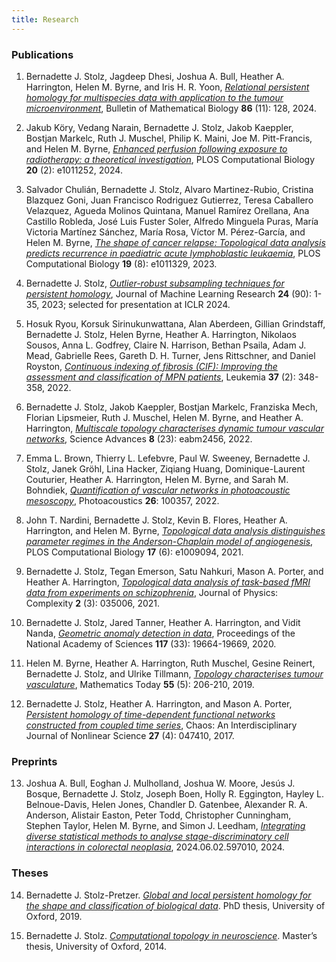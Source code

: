 ```yaml
---
title: Research
---
```


### Publications

1. Bernadette J. Stolz, Jagdeep Dhesi, Joshua A. Bull, Heather A. Harrington, Helen M. Byrne, and Iris H. R. Yoon, [*Relational persistent homology for multispecies data with application to the tumour microenvironment*](https://link.springer.com/article/10.1007/s11538-024-01353-6), Bulletin of Mathematical Biology **86** (11): 128, 2024.

2. Jakub Köry, Vedang Narain, Bernadette J. Stolz, Jakob Kaeppler, Bostjan Markelc, Ruth J. Muschel, Philip K. Maini, Joe M. Pitt-Francis, and Helen M. Byrne, [*Enhanced perfusion following exposure to radiotherapy: a theoretical investigation*](https://journals.plos.org/ploscompbiol/article?id=10.1371/journal.pcbi.1011252), PLOS Computational Biology **20** (2): e1011252, 2024.

3. Salvador Chulián, Bernadette J. Stolz, Alvaro Martinez-Rubio, Cristina Blazquez Goni, Juan Francisco Rodriguez Gutierrez, Teresa Caballero Velazquez, Agueda Molinos Quintana, Manuel Ramírez Orellana, Ana Castillo Robleda, José Luis Fuster Soler, Alfredo Minguela Puras, María Victoria Martínez Sánchez, María Rosa, Víctor M. Pérez-García, and Helen M. Byrne, [*The shape of cancer relapse: Topological data analysis predicts recurrence in paediatric acute lymphoblastic leukaemia*](https://journals.plos.org/ploscompbiol/article?id=10.1371/journal.pcbi.1011329), PLOS Computational Biology **19** (8): e1011329, 2023.

4. Bernadette J. Stolz, [*Outlier-robust subsampling techniques for persistent homology*](https://www.jmlr.org/papers/volume24/21-1526/21-1526.pdf), Journal of Machine Learning Research **24** (90): 1-35, 2023; selected for presentation at ICLR 2024.

5. Hosuk Ryou, Korsuk Sirinukunwattana, Alan Aberdeen, Gillian Grindstaff, Bernadette J. Stolz, Helen Byrne, Heather A. Harrington, Nikolaos Sousos, Anna L. Godfrey, Claire N. Harrison, Bethan Psaila, Adam J. Mead, Gabrielle Rees, Gareth D. H. Turner, Jens Rittschner, and Daniel Royston, [*Continuous indexing of fibrosis (CIF): Improving the assessment and classification of MPN patients*](https://www.nature.com/articles/s41375-022-01773-0), Leukemia **37** (2): 348-358, 2022.

6. Bernadette J. Stolz, Jakob Kaeppler, Bostjan Markelc, Franziska Mech, Florian Lipsmeier, Ruth J. Muschel, Helen M. Byrne, and Heather A. Harrington, [*Multiscale topology characterises dynamic tumour vascular networks*](https://www.science.org/doi/epdf/10.1126/sciadv.abm2456), Science Advances **8** (23): eabm2456, 2022.

7. Emma L. Brown, Thierry L. Lefebvre, Paul W. Sweeney, Bernadette J. Stolz, Janek Gröhl, Lina Hacker, Ziqiang Huang, Dominique-Laurent Couturier, Heather A. Harrington, Helen M. Byrne, and Sarah M. Bohndiek, [*Quantification of vascular networks in photoacoustic mesoscopy*](https://pdf.sciencedirectassets.com/286328/1-s2.0-S2213597922X00025/1-s2.0-S221359792200026X/main.pdf?X-Amz-Security-Token=IQoJb3JpZ2luX2VjEEkaCXVzLWVhc3QtMSJGMEQCIGCzi376oJudM6grM71YH5uWsHHCDqmwVIlhh30BdWrOAiANf2NudJ0KEg5z49xp7dGMBYRQs7YzAquj8UNueRjI6iq8BQiS%2F%2F%2F%2F%2F%2F%2F%2F%2F%2F8BEAUaDDA1OTAwMzU0Njg2NSIMlfBfBPKssUbMqeLnKpAFYxBu4Nudj9%2BQ%2FATT2NOAGdWBiRIhR%2BCN%2FC1U20l5sy5FA%2BkSy%2FybT6RfQsAAdKWzenncffhp9uwAIFzB9vNm9oz2vEs49%2FcpFL9ffIOnfsjZeMXvfLyHobi6Z6CFjHfxfTR5BMCmvorFM64AU4xYJzc45l07eNuG9TjenqMsJyGZ%2BmFzofyHUioI7bePCuAIBdNTut5hGFHAGbCtkLbOs4fi4%2BnDxA8Xnbkw4jZ%2Fu5gNl4pyWZJ7VNMWTXW1c%2BUpMzQu8oBHIssg9zE0eeEthPx3hXHeEK6aMH1YqTwzYEislMfG4kmEiOjTaooN%2BqnMmoyE2t26xCeHmqHYhBTmvBtpc%2B2YXo1fpchUScLDoVxFXa97h6XX8mW3VtlpnuvjLD01iPZCy6trB6Qipmup3tfkCUboF5RYDKbGBmFtPuFAw58bRS0W2eab5TQ2%2FI1zgaZlXiRpKusSXXj1N%2B0q%2BTIlAVRAHSiBpq0oDjyxIFEcP0%2BfCIQryGRvYwZj%2BoU1zHUVR1b%2Bu2wPh3BNtkPezzu9escqUThVPjazS3JVKoPI0UhTVOt%2BavQrl%2FDfrInWqLeZZwwBSlBFLnv9NfNBEjLMmols45gbnYCqd9tmLCdtKYlpxfdiemnTkiTFjolHHDZr%2FDvfREYm3%2Fo1BGa62D4cgi0vpWRAFKbsbo%2BewnXF93bhSUtNcWG1cPdAkNt0aXPrboy3WtSWFIMJoeTVso4m6Hym7NbM7I2qIMj8yC11gL%2BE49CduVI11bpUs7X3WntACJVFpH4V9sr7F%2BUBNk51KHiJE1GhVK3N1vCy3Nr%2FmK%2FupwJpOhZ5DyqzhVrHGW9uZ8I13V0YrDRcvGllgvX9XGgpdccsQKAalQnPgnkw%2F8fwtwY6sgHaonaQQsbt5fI9MeT6LkP4TALZjx5dlouGGV1OPkDTmNUJbExPzhMaKr4d33URJ%2BnzbO%2BIvw%2FLlH5jbtwFuCqQDQZsHJMRrgBLOpYVCoyH%2FuEE0T8miiD4UpsKRRWXntzzOqpYodk0BNpraiOtm1ASibLkADyh71LJWoRFjiPTd6TAVNablgI505aVne2o3BLvtvo3RmKvYu76G9VoTVR5iBp0MhAjiS5Xm4okTmgx5j%2F%2B&X-Amz-Algorithm=AWS4-HMAC-SHA256&X-Amz-Date=20241001T172802Z&X-Amz-SignedHeaders=host&X-Amz-Expires=300&X-Amz-Credential=ASIAQ3PHCVTY42BQYVNG%2F20241001%2Fus-east-1%2Fs3%2Faws4_request&X-Amz-Signature=344043420310685b11c1e3fa64b9cf3ec025c57d1b80ffcef8ed36c8749b6269&hash=9ee25f3371b743c2dd2cba831eb5884f81092b4d967ab81228579b43e0522f43&host=68042c943591013ac2b2430a89b270f6af2c76d8dfd086a07176afe7c76c2c61&pii=S221359792200026X&tid=spdf-5471efe0-4696-455c-aef1-1d31cde707e5&sid=9b173f53997ef24c745adcd9cc71984d1d94gxrqb&type=client&tsoh=d3d3LnNjaWVuY2VkaXJlY3QuY29t&ua=1e065b0004035401035b&rr=8cbe2ab478623611&cc=de), Photoacoustics **26**: 100357, 2022.

8. John T. Nardini, Bernadette J. Stolz, Kevin B. Flores, Heather A. Harrington, and Helen M. Byrne, [*Topological data analysis distinguishes parameter regimes in the Anderson-Chaplain model of angiogenesis*](https://journals.plos.org/ploscompbiol/article?id=10.1371/journal.pcbi.1009094), PLOS Computational Biology **17** (6): e1009094, 2021.

9. Bernadette J. Stolz, Tegan Emerson, Satu Nahkuri, Mason A. Porter, and Heather A. Harrington, [*Topological data analysis of task-based fMRI data from experiments on schizophrenia*](https://iopscience.iop.org/article/10.1088/2632-072X/abb4c6/pdf), Journal of Physics: Complexity **2** (3): 035006, 2021.

10. Bernadette J. Stolz, Jared Tanner, Heather A. Harrington, and Vidit Nanda, [*Geometric anomaly detection in data*](https://www.pnas.org/doi/epdf/10.1073/pnas.2001741117), Proceedings of the National Academy of Sciences **117** (33): 19664-19669, 2020.

11. Helen M. Byrne, Heather A. Harrington, Ruth Muschel, Gesine Reinert, Bernadette J. Stolz, and Ulrike Tillmann, [*Topology characterises tumour vasculature*](/files/IMA_Byrne2019.pdf), Mathematics Today **55** (5): 206-210, 2019.

12. Bernadette J. Stolz, Heather A. Harrington, and Mason A. Porter, [*Persistent homology of time-dependent functional networks constructed from coupled time series*](https://pubs.aip.org/aip/cha/article/27/4/047410/322562/Persistent-homology-of-time-dependent-functional), Chaos: An Interdisciplinary Journal of Nonlinear Science **27** (4): 047410, 2017.


### Preprints

13. Joshua A. Bull, Eoghan J. Mulholland, Joshua W. Moore, Jesús J. Bosque, Bernadette J. Stolz, Joseph Boen, Holly R. Eggington, Hayley L. Belnoue-Davis, Helen Jones, Chandler D. Gatenbee, Alexander R. A. Anderson, Alistair Easton, Peter Todd, Christopher Cunningham, Stephen Taylor, Helen M. Byrne, and Simon J. Leedham, [*Integrating diverse statistical methods to analyse stage-discriminatory cell interactions in colorectal neoplasia*](https://www.biorxiv.org/content/10.1101/2024.06.02.597010v1), 2024.06.02.597010, 2024.


### Theses

14. Bernadette J. Stolz-Pretzer. [*Global and local persistent homology for the shape
and classification of biological data*](https://ora.ox.ac.uk/objects/uuid:3352ad74-87b4-415a-87d3-0592315763ac). PhD thesis, University of Oxford, 2019.

15. Bernadette J. Stolz. [*Computational topology in neuroscience*](/files/DissertationBSCorr.pdf). Master’s thesis, University of Oxford, 2014.
